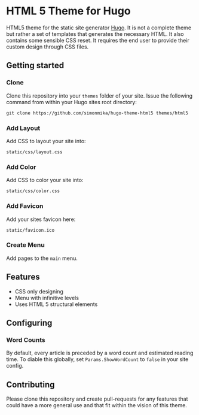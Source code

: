# HTML 5 Theme for Hugo

HTML5 theme for the static site generator [Hugo](http://http://hugo.spf13.com).
It is not a complete theme but rather a set of templates that generates the necessary HTML. It also contains some sensible CSS reset.
It requires the end user to provide their custom design through CSS files.

## Getting started
### Clone
Clone this repository into your `themes` folder of your site. Issue the following command from within your Hugo sites root directory:

	git clone https://github.com/simonmika/hugo-theme-html5 themes/html5

### Add Layout
Add CSS to layout your site into:

	static/css/layout.css

### Add Color
Add CSS to color your site into:

	static/css/color.css

### Add Favicon
Add your sites favicon here:

	static/favicon.ico

### Create Menu
Add pages to the `main` menu.

## Features
 * CSS only designing
 * Menu with infinitive levels
 * Uses HTML 5 structural elements

## Configuring

### Word Counts

By default, every article is preceded by a word count and estimated reading time.
To diable this globally, set `Params.ShowWordCount` to `false` in your site config.

## Contributing

Please clone this repository and create pull-requests for any features that could have a more general use and that fit within the vision of this theme.
